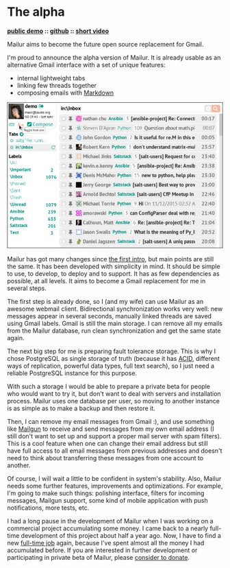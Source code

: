 # The alpha

**[public demo][] :: [github][] :: [short video][]**

[public demo]: http://mail.pusto.org
[github]: https://github.com/naspeh/mailur/
[short video]: https://vimeo.com/145416826

Mailur aims to become the future open source replacement for Gmail.

I'm proud to announce the alpha version of Mailur.
It is already usable as an alternative Gmail interface with a set of unique features:
- internal lightweight tabs
- linking few threads together
- composing emails with [Markdown][]

[Markdown]: https://daringfireball.net/projects/markdown/syntax

![Screenshots](screenshots.gif)

Mailur has got many changes since [the first intro][intro], but main points are still the same. It has been developed with simplicity in mind. It should be simple to use, to develop, to deploy and to support. It has as few dependencies as possible, at all levels. It aims to become a Gmail replacement for me in several steps.

[intro]: https://pusto.org/en/mailr/

The first step is already done, so I (and my wife) can use Mailur as an awesome webmail client. Bidirectional synchronization works very well: new messages appear in several seconds, manually linked threads are saved using Gmail labels. Gmail is still the main storage. I can remove all my emails from the Mailur database, run clean synchronization and get the same state again.

The next big step for me is preparing fault tolerance storage. This is why I chose PostgreSQL as single storage of truth (because it has [ACID][], different ways of replication, powerful data types, full text search), so I just need a reliable PostgreSQL instance for this purpose.

[ACID]: https://en.wikipedia.org/wiki/ACID

With such a storage I would be able to prepare a private beta for people who would want to try it, but don't want to deal with servers and installation process. Mailur uses one database per user, so moving to another instance is as simple as to make a backup and then restore it.

Then, I can remove my email messages from Gmail :), and use something like [Mailgun][] to receive and send messages from my own email address (I still don't want to set up and support a proper mail server with spam filters). This is a cool feature when one can change their email address but still have full access to all email messages from previous addresses and doesn't need to think about transferring these messages from one account to another.

[Mailgun]: http://www.mailgun.com/

Of course, I will wait a little to be confident in system's stability. Also, Mailur needs some further features, improvements and optimizations. For example, I'm going to make such things: polishing interface, filters for incoming messages, Mailgun support, some kind of mobile application with push notifications, more tests, etc.

I had a long pause in the development of Mailur when I was working on a commercial project accumulating some money. I came back to a nearly full-time development of this project about half a year ago. Now, I have to find a new [full-time job][resume] again, because I've spent almost all the money I had accumulated before. If you are interested in further development or participating in private beta of Mailur, please [consider to donate][donate].

[resume]: /en/resume/
[donate]: https://www.patreon.com/naspeh
